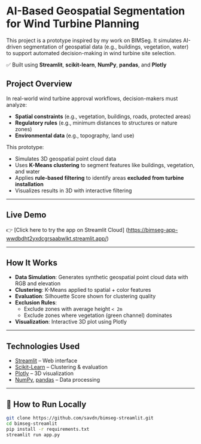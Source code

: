 # AI-Based Geospatial Segmentation for Wind Turbine Planning
This project is a prototype inspired by my work on BIMSeg. It simulates AI-driven segmentation of geospatial data (e.g., buildings, vegetation, water) to support automated decision-making in wind turbine site selection.

✅ Built using **Streamlit**, **scikit-learn**, **NumPy**, **pandas**, and **Plotly**

## Project Overview

In real-world wind turbine approval workflows, decision-makers must analyze:
- **Spatial constraints** (e.g., vegetation, buildings, roads, protected areas)
- **Regulatory rules** (e.g., minimum distances to structures or nature zones)
- **Environmental data** (e.g., topography, land use)

This prototype:
- Simulates 3D geospatial point cloud data
- Uses **K-Means clustering** to segment features like buildings, vegetation, and water
- Applies **rule-based filtering** to identify areas **excluded from turbine installation**
- Visualizes results in 3D with interactive filtering

---

## Live Demo

👉 [Click here to try the app on Streamlit Cloud]
(https://bimseg-app-wwdbdht2yxdcgrsaabwlkt.streamlit.app/)

---

## How It Works

- **Data Simulation**: Generates synthetic geospatial point cloud data with RGB and elevation
- **Clustering**: K-Means applied to spatial + color features
- **Evaluation**: Silhouette Score shown for clustering quality
- **Exclusion Rules**:
  - Exclude zones with average height `< 2m`
  - Exclude zones where vegetation (green channel) dominates
- **Visualization**: Interactive 3D plot using Plotly

---

## Technologies Used

- [Streamlit](https://streamlit.io/) – Web interface
- [Scikit-Learn](https://scikit-learn.org/) – Clustering & evaluation
- [Plotly](https://plotly.com/python/) – 3D visualization
- [NumPy](https://numpy.org/), [pandas](https://pandas.pydata.org/) – Data processing

---

## 📁 How to Run Locally

```bash
git clone https://github.com/savdn/bimseg-streamlit.git
cd bimseg-streamlit
pip install -r requirements.txt
streamlit run app.py
